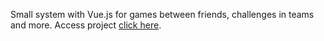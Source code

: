 Small system with Vue.js for games between friends, challenges in teams and more.
Access project <a href="https://lucasmenchon.github.io/gaming-system/" target="_blank">click here</a>.